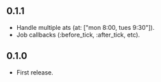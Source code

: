 ## 0.1.1

- Handle multiple ats (at: ["mon 8:00, tues 9:30"]).
- Job callbacks (:before_tick, :after_tick, etc).

## 0.1.0

- First release.
